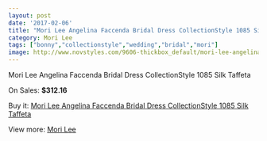 ```yaml
---
layout: post
date: '2017-02-06'
title: "Mori Lee Angelina Faccenda Bridal Dress CollectionStyle 1085 Silk Taffeta"
category: Mori Lee
tags: ["bonny","collectionstyle","wedding","bridal","mori"]
image: http://www.novstyles.com/9606-thickbox_default/mori-lee-angelina-faccenda-bridal-dress-collectionstyle-1085-silk-taffeta.jpg
---
```

Mori Lee Angelina Faccenda Bridal Dress CollectionStyle 1085 Silk Taffeta

On Sales: **$312.16**
<a href="https://www.novstyles.com/en/mori-lee/6814-mori-lee-angelina-faccenda-bridal-dress-collectionstyle-1085-silk-taffeta.html"><amp-img layout="responsive" width="600" height="600" src="//www.novstyles.com/9606-thickbox_default/mori-lee-angelina-faccenda-bridal-dress-collectionstyle-1085-silk-taffeta.jpg" alt="Mori Lee Angelina Faccenda Bridal Dress CollectionStyle 1085 Silk Taffeta 0" /></a>
<a href="https://www.novstyles.com/en/mori-lee/6814-mori-lee-angelina-faccenda-bridal-dress-collectionstyle-1085-silk-taffeta.html"><amp-img layout="responsive" width="600" height="600" src="//www.novstyles.com/9607-thickbox_default/mori-lee-angelina-faccenda-bridal-dress-collectionstyle-1085-silk-taffeta.jpg" alt="Mori Lee Angelina Faccenda Bridal Dress CollectionStyle 1085 Silk Taffeta 1" /></a>

Buy it: [Mori Lee Angelina Faccenda Bridal Dress CollectionStyle 1085 Silk Taffeta](https://www.novstyles.com/en/mori-lee/6814-mori-lee-angelina-faccenda-bridal-dress-collectionstyle-1085-silk-taffeta.html "Mori Lee Angelina Faccenda Bridal Dress CollectionStyle 1085 Silk Taffeta")

View more: [Mori Lee](https://www.novstyles.com/en/47-mori-lee "Mori Lee")